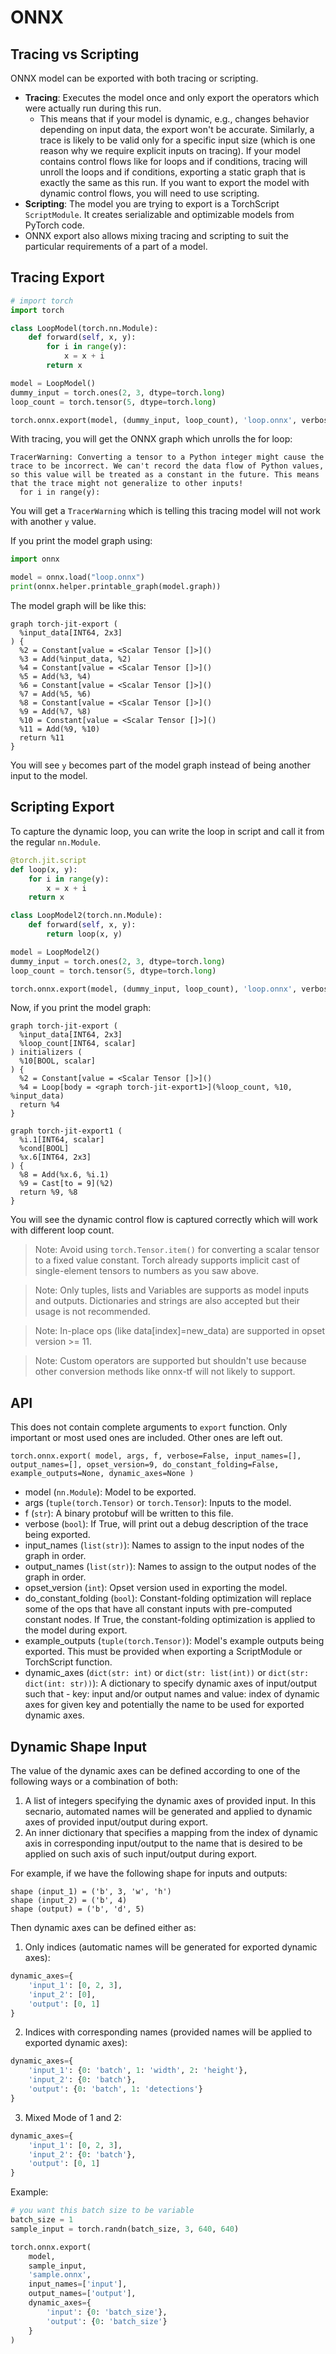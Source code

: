 # ONNX

## Tracing vs Scripting

ONNX model can be exported with both tracing or scripting.

* **Tracing**: Executes the model once and only export the operators which were actually run during this run. 
    * This means that if your model is dynamic, e.g., changes behavior depending on input data, the export won't be accurate. Similarly, a trace is likely to be valid only for a specific input size (which is one reason why we require explicit inputs on tracing). If your model contains control flows like for loops and if conditions, tracing will unroll the loops and if conditions, exporting a static graph that is exactly the same as this run. If you want to export the model with dynamic control flows, you will need to use scripting.
* **Scripting**: The model you are trying to export is a TorchScript `ScriptModule`. It creates serializable and optimizable models from PyTorch code.
* ONNX export also allows mixing tracing and scripting to suit the particular requirements of a part of a model.

## Tracing Export

```python
# import torch
import torch

class LoopModel(torch.nn.Module):
    def forward(self, x, y):
        for i in range(y):
            x = x + i
        return x

model = LoopModel()
dummy_input = torch.ones(2, 3, dtype=torch.long)
loop_count = torch.tensor(5, dtype=torch.long)

torch.onnx.export(model, (dummy_input, loop_count), 'loop.onnx', verbose=True, input_names=['input_data', 'loop_count'])
```

With tracing, you will get the ONNX graph which unrolls the for loop:

```
TracerWarning: Converting a tensor to a Python integer might cause the trace to be incorrect. We can't record the data flow of Python values, so this value will be treated as a constant in the future. This means that the trace might not generalize to other inputs!
  for i in range(y):
```

You will get a `TracerWarning` which is telling this tracing model will not work with another `y` value.

If you print the model graph using:

```python
import onnx

model = onnx.load("loop.onnx")
print(onnx.helper.printable_graph(model.graph))
```

The model graph will be like this:

```
graph torch-jit-export (
  %input_data[INT64, 2x3]
) {
  %2 = Constant[value = <Scalar Tensor []>]()
  %3 = Add(%input_data, %2)
  %4 = Constant[value = <Scalar Tensor []>]()
  %5 = Add(%3, %4)
  %6 = Constant[value = <Scalar Tensor []>]()
  %7 = Add(%5, %6)
  %8 = Constant[value = <Scalar Tensor []>]()
  %9 = Add(%7, %8)
  %10 = Constant[value = <Scalar Tensor []>]()
  %11 = Add(%9, %10)
  return %11
}
```

You will see `y` becomes part of the model graph instead of being another input to the model.

## Scripting Export

To capture the dynamic loop, you can write the loop in script and call it from the regular `nn.Module`.

```python
@torch.jit.script
def loop(x, y):
    for i in range(y):
        x = x + i
    return x

class LoopModel2(torch.nn.Module):
    def forward(self, x, y):
        return loop(x, y)

model = LoopModel2()
dummy_input = torch.ones(2, 3, dtype=torch.long)
loop_count = torch.tensor(5, dtype=torch.long)

torch.onnx.export(model, (dummy_input, loop_count), 'loop.onnx', verbose=True, input_names=['input_data', 'loop_count'])
```

Now, if you print the model graph:

```
graph torch-jit-export (
  %input_data[INT64, 2x3]
  %loop_count[INT64, scalar]
) initializers (
  %10[BOOL, scalar]
) {
  %2 = Constant[value = <Scalar Tensor []>]()
  %4 = Loop[body = <graph torch-jit-export1>](%loop_count, %10, %input_data)
  return %4
}

graph torch-jit-export1 (
  %i.1[INT64, scalar]
  %cond[BOOL]
  %x.6[INT64, 2x3]
) {
  %8 = Add(%x.6, %i.1)
  %9 = Cast[to = 9](%2)
  return %9, %8
}
```

You will see the dynamic control flow is captured correctly which will work with different loop count.

> Note: Avoid using `torch.Tensor.item()` for converting a scalar tensor to a fixed value constant. Torch already supports implicit cast of single-element tensors to numbers as you saw above.

> Note: Only tuples, lists and Variables are supports as model inputs and outputs. Dictionaries and strings are also accepted but their usage is not recommended.

> Note: In-place ops (like data[index]=new_data) are supported in opset version >= 11.

> Note: Custom operators are supported but shouldn't use because other conversion methods like onnx-tf will not likely to support.


## API

This does not contain complete arguments to `export` function. Only important or most used ones are included. Other ones are left out. 

`torch.onnx.export(
    model,
    args,
    f,
    verbose=False,
    input_names=[],
    output_names=[],
    opset_version=9,
    do_constant_folding=False,
    example_outputs=None,
    dynamic_axes=None
)`

* model (`nn.Module`): Model to be exported.
* args (`tuple(torch.Tensor)` or `torch.Tensor`): Inputs to the model.
* f (`str`): A binary protobuf will be written to this file.
* verbose (`bool`): If True, will print out a debug description of the trace being exported.
* input_names (`list(str)`): Names to assign to the input nodes of the graph in order.
* output_names (`list(str)`): Names to assign to the output nodes of the graph in order.
* opset_version (`int`): Opset version used in exporting the model.
* do_constant_folding (`bool`): Constant-folding optimization will replace some of the ops that have all constant inputs with pre-computed constant nodes. If True, the constant-folding optimization is applied to the model during export.
* example_outputs (`tuple(torch.Tensor)`): Model's example outputs being exported. This must be provided when exporting a ScriptModule or TorchScript function.
* dynamic_axes (`dict(str: int)` or `dict(str: list(int))` or `dict(str: dict(int: str))`): A dictionary to specify dynamic axes of input/output such that - key: input and/or output names and value: index of dynamic axes for given key and potentially the name to be used for exported dynamic axes. 

## Dynamic Shape Input

The value of the dynamic axes can be defined according to one of the following ways or a combination of both:

1. A list of integers specifying the dynamic axes of provided input. In this secnario, automated names will be generated and applied to dynamic axes of provided input/output during export.
2. An inner dictionary that specifies a mapping from the index of dynamic axis in corresponding input/output to the name that is desired to be applied on such axis of such input/output during export.

For example, if we have the following shape for inputs and outputs:

```
shape (input_1) = ('b', 3, 'w', 'h')
shape (input_2) = ('b', 4)
shape (output) = ('b', 'd', 5)
```

Then dynamic axes can be defined either as:

1. Only indices (automatic names will be generated for exported dynamic axes):

```python
dynamic_axes={
    'input_1': [0, 2, 3],
    'input_2': [0],
    'output': [0, 1]
}
```

2. Indices with corresponding names (provided names will be applied to exported dynamic axes):

```python
dynamic_axes={
    'input_1': {0: 'batch', 1: 'width', 2: 'height'},
    'input_2': {0: 'batch'},
    'output': {0: 'batch', 1: 'detections'}
}
```

3. Mixed Mode of 1 and 2:

```python
dynamic_axes={
    'input_1': [0, 2, 3],
    'input_2': {0: 'batch'},
    'output': [0, 1]
}
```

Example:

```python
# you want this batch size to be variable
batch_size = 1
sample_input = torch.randn(batch_size, 3, 640, 640)

torch.onnx.export(
    model,
    sample_input,
    'sample.onnx',
    input_names=['input'],
    output_names=['output'],
    dynamic_axes={
        'input': {0: 'batch_size'},
        'output': {0: 'batch_size'}
    }
)
```